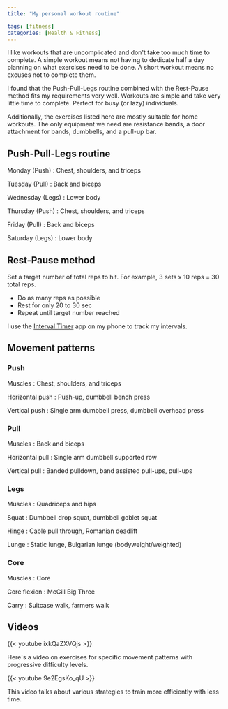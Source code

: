 ```yaml
---
title: "My personal workout routine"

tags: [fitness]
categories: [Health & Fitness]
---
```


I like workouts that are uncomplicated and don't take too much time to complete. A simple workout means not having to dedicate half a day planning on what exercises need to be done. A short workout means no excuses not to complete them.

I found that the Push-Pull-Legs routine combined with the Rest-Pause method fits my requirements very well. Workouts are simple and take very little time to complete. Perfect for busy (or lazy) individuals.

Additionally, the exercises listed here are mostly suitable for home workouts. The only equipment we need are resistance bands, a door attachment for bands, dumbbells, and a pull-up bar.

## Push-Pull-Legs routine

Monday (Push)
: Chest, shoulders, and triceps

Tuesday (Pull)
: Back and biceps

Wednesday (Legs)
: Lower body

Thursday (Push)
: Chest, shoulders, and triceps

Friday (Pull)
: Back and biceps

Saturday (Legs)
: Lower body

## Rest-Pause method

Set a target number of total reps to hit. For example, 3 sets x 10 reps = 30 total reps.

- Do as many reps as possible
- Rest for only 20 to 30 sec
- Repeat until target number reached

I use the [Interval Timer](https://apps.apple.com/sg/app/interval-timer/id1124297113) app on my phone to track my intervals.

## Movement patterns

### Push

Muscles
: Chest, shoulders, and triceps

Horizontal push
: Push-up, dumbbell bench press

Vertical push
: Single arm dumbbell press, dumbbell overhead press

### Pull

Muscles
: Back and biceps

Horizontal pull
: Single arm dumbbell supported row

Vertical pull
: Banded pulldown, band assisted pull-ups, pull-ups

### Legs

Muscles
: Quadriceps and hips

Squat
: Dumbbell drop squat, dumbbell goblet squat

Hinge
: Cable pull through, Romanian deadlift

Lunge
: Static lunge, Bulgarian lunge (bodyweight/weighted)

### Core

Muscles
: Core

Core flexion
: McGill Big Three

Carry
: Suitcase walk, farmers walk

## Videos

{{< youtube ixkQaZXVQjs >}}

Here's a video on exercises for specific movement patterns with progressive difficulty levels.

{{< youtube 9e2EgsKo_qU >}}

This video talks about various strategies to train more efficiently with less time.
